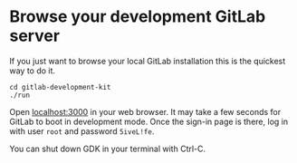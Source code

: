 # Browse your development GitLab server

If you just want to browse your local GitLab installation this is the
quickest way to do it.

```
cd gitlab-development-kit
./run
```

Open [localhost:3000](http://localhost:3000) in your web browser. It
may take a few seconds for GitLab to boot in development mode. Once
the sign-in page is there, log in with user `root` and password
`5iveL!fe`.

You can shut down GDK in your terminal with Ctrl-C.